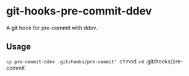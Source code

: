 # git-hooks-pre-commit-ddev
A git hook for pre-commit with ddev.
## Usage
`cp pre-commit-ddev .git/hooks/pre-commit'
`chmod +x .git/hooks/pre-commit`
